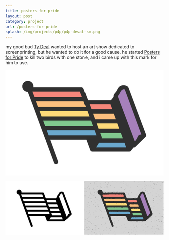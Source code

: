 ```yaml
---
title: posters for pride
layout: post
category: project
url: /posters-for-pride
splash: /img/projects/p4p/p4p-desat-sm.png
---
```


my good bud [Ty Deal](http://idiotpull.com/) wanted to host an art show dedicated to screenprinting, but he wanted to do it for a good cause. he started [Posters for Pride](http://postersforpride.com/) to kill two birds with one stone, and i came up with this mark for him to use.



![p4p-1](/img/projects/p4p/p4p-large-color.jpg)

![p4p-2](/img/projects/p4p/p4p-smaller.jpg)